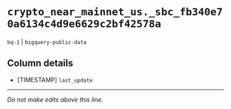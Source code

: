 # `crypto_near_mainnet_us._sbc_fb340e70a6134c4d9e6629c2bf42578a`
`bq-1` | `bigquery-public-data`

## Column details
* [TIMESTAMP] `last_update`

-------------------------------------------------------------------------------
*Do not make edits above this line.*
